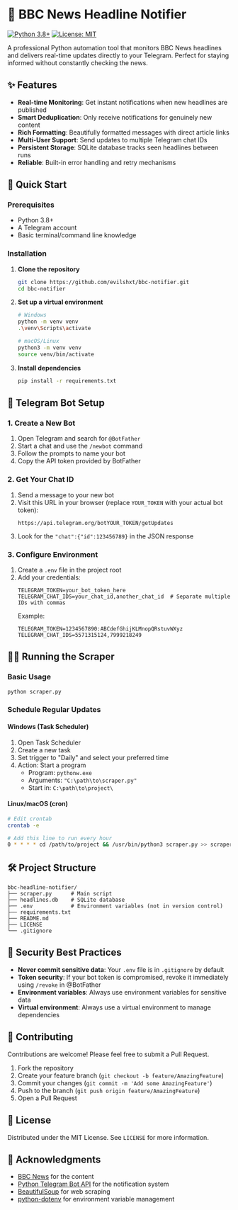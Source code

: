 # 📰 BBC News Headline Notifier

[![Python 3.8+](https://img.shields.io/badge/Python-3.8+-blue.svg)](https://www.python.org/downloads/)
[![License: MIT](https://img.shields.io/badge/License-MIT-yellow.svg)](https://opensource.org/licenses/MIT)

A professional Python automation tool that monitors BBC News headlines and delivers real-time updates directly to your Telegram. Perfect for staying informed without constantly checking the news.

## ✨ Features

- **Real-time Monitoring**: Get instant notifications when new headlines are published
- **Smart Deduplication**: Only receive notifications for genuinely new content
- **Rich Formatting**: Beautifully formatted messages with direct article links
- **Multi-User Support**: Send updates to multiple Telegram chat IDs
- **Persistent Storage**: SQLite database tracks seen headlines between runs
- **Reliable**: Built-in error handling and retry mechanisms

## 🚀 Quick Start

### Prerequisites
- Python 3.8+
- A Telegram account
- Basic terminal/command line knowledge

### Installation

1. **Clone the repository**
   ```bash
   git clone https://github.com/evilshxt/bbc-notifier.git
   cd bbc-notifier
   ```

2. **Set up a virtual environment**
   ```bash
   # Windows
   python -m venv venv
   .\venv\Scripts\activate
   
   # macOS/Linux
   python3 -m venv venv
   source venv/bin/activate
   ```

3. **Install dependencies**
   ```bash
   pip install -r requirements.txt
   ```

## 🔧 Telegram Bot Setup

### 1. Create a New Bot
1. Open Telegram and search for `@BotFather`
2. Start a chat and use the `/newbot` command
3. Follow the prompts to name your bot
4. Copy the API token provided by BotFather

### 2. Get Your Chat ID
1. Send a message to your new bot
2. Visit this URL in your browser (replace `YOUR_TOKEN` with your actual bot token):
   ```
   https://api.telegram.org/botYOUR_TOKEN/getUpdates
   ```
3. Look for the `"chat":{"id":123456789}` in the JSON response

### 3. Configure Environment
1. Create a `.env` file in the project root
2. Add your credentials:
   ```env
   TELEGRAM_TOKEN=your_bot_token_here
   TELEGRAM_CHAT_IDS=your_chat_id,another_chat_id  # Separate multiple IDs with commas
   ```
   Example:
   ```env
   TELEGRAM_TOKEN=1234567890:ABCdefGhijKLMnopQRstuvWXyz
   TELEGRAM_CHAT_IDS=5571315124,7999218249
   ```

## 🏃‍♂️ Running the Scraper

### Basic Usage
```bash
python scraper.py
```

### Schedule Regular Updates

#### Windows (Task Scheduler)
1. Open Task Scheduler
2. Create a new task
3. Set trigger to "Daily" and select your preferred time
4. Action: Start a program
   - Program: `pythonw.exe`
   - Arguments: `"C:\path\to\scraper.py"`
   - Start in: `C:\path\to\project\`

#### Linux/macOS (cron)
```bash
# Edit crontab
crontab -e

# Add this line to run every hour
0 * * * * cd /path/to/project && /usr/bin/python3 scraper.py >> scraper.log 2>&1
```

## 🛠 Project Structure
```
bbc-headline-notifier/
├── scraper.py      # Main script
├── headlines.db    # SQLite database
├── .env            # Environment variables (not in version control)
├── requirements.txt
├── README.md
├── LICENSE
└── .gitignore
```

## 🔐 Security Best Practices

- **Never commit sensitive data**: Your `.env` file is in `.gitignore` by default
- **Token security**: If your bot token is compromised, revoke it immediately using `/revoke` in @BotFather
- **Environment variables**: Always use environment variables for sensitive data
- **Virtual environment**: Always use a virtual environment to manage dependencies

## 🤝 Contributing

Contributions are welcome! Please feel free to submit a Pull Request.

1. Fork the repository
2. Create your feature branch (`git checkout -b feature/AmazingFeature`)
3. Commit your changes (`git commit -m 'Add some AmazingFeature'`)
4. Push to the branch (`git push origin feature/AmazingFeature`)
5. Open a Pull Request

## 📜 License

Distributed under the MIT License. See `LICENSE` for more information.

## 🙏 Acknowledgments

- [BBC News](https://www.bbc.com) for the content
- [Python Telegram Bot API](https://python-telegram-bot.org/) for the notification system
- [BeautifulSoup](https://www.crummy.com/software/BeautifulSoup/) for web scraping
- [python-dotenv](https://github.com/theskumar/python-dotenv) for environment variable management